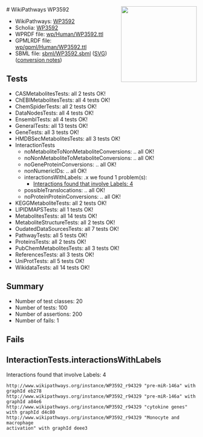 <img style="float: right; width: 200px" src="../logo.png" />
# WikiPathways WP3592

* WikiPathways: [WP3592](https://identifiers.org/wikipathways:WP3592)
* Scholia: [WP3592](https://scholia.toolforge.org/wikipathways/WP3592)
* WPRDF file: [wp/Human/WP3592.ttl](../wp/Human/WP3592.ttl)
* GPMLRDF file: [wp/gpml/Human/WP3592.ttl](../wp/gpml/Human/WP3592.ttl)
* SBML file: [sbml/WP3592.sbml](../sbml/WP3592.sbml) ([SVG](../sbml/WP3592.svg)) ([conversion notes](../sbml/WP3592.txt))

## Tests
* CASMetabolitesTests: all 2 tests OK!
* ChEBIMetabolitesTests: all 4 tests OK!
* ChemSpiderTests: all 2 tests OK!
* DataNodesTests: all 4 tests OK!
* EnsemblTests: all 4 tests OK!
* GeneralTests: all 13 tests OK!
* GeneTests: all 3 tests OK!
* HMDBSecMetabolitesTests: all 3 tests OK!
* InteractionTests
    * noMetaboliteToNonMetaboliteConversions: .. all OK!
    * noNonMetaboliteToMetaboliteConversions: .. all OK!
    * noGeneProteinConversions: .. all OK!
    * nonNumericIDs: .. all OK!
    * interactionsWithLabels: .x we found 1 problem(s):
        * [Interactions found that involve Labels: 4](#630d267b)
    * possibleTranslocations: .. all OK!
    * noProteinProteinConversions: .. all OK!
* KEGGMetaboliteTests: all 2 tests OK!
* LIPIDMAPSTests: all 1 tests OK!
* MetabolitesTests: all 14 tests OK!
* MetaboliteStructureTests: all 2 tests OK!
* OudatedDataSourcesTests: all 7 tests OK!
* PathwayTests: all 5 tests OK!
* ProteinsTests: all 2 tests OK!
* PubChemMetabolitesTests: all 3 tests OK!
* ReferencesTests: all 3 tests OK!
* UniProtTests: all 5 tests OK!
* WikidataTests: all 14 tests OK!


## Summary

* Number of test classes: 20
* Number of tests: 100
* Number of assertions: 200
* Number of fails: 1

## Fails

<a name="630d267b" />

## InteractionTests.interactionsWithLabels

Interactions found that involve Labels: 4
```
http://www.wikipathways.org/instance/WP3592_r94329 "pre-miR-146a" with graphId eb278
http://www.wikipathways.org/instance/WP3592_r94329 "pre-miR-146a" with graphId a84e6
http://www.wikipathways.org/instance/WP3592_r94329 "cytokine genes" with graphId d4c80
http://www.wikipathways.org/instance/WP3592_r94329 "Monocyte and macrophage 
activation" with graphId deee3
```

